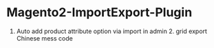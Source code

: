 # Magento2-ImportExport-Plugin
1. Auto add product attribute option via import in admin 2. grid export Chinese mess code
